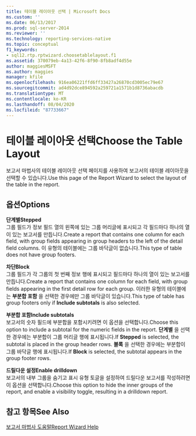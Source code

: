 ```yaml
---
title: 테이블 레이아웃 선택 | Microsoft Docs
ms.custom: ''
ms.date: 06/13/2017
ms.prod: sql-server-2014
ms.reviewer: ''
ms.technology: reporting-services-native
ms.topic: conceptual
f1_keywords:
- sql12.rtp.rptwizard.choosetablelayout.f1
ms.assetid: 370079eb-4a13-42f6-8f90-8fb8adf4d55e
author: maggiesMSFT
ms.author: maggies
manager: kfile
ms.openlocfilehash: 916ea06221ffd6ff33427a26870cd3005ec79e67
ms.sourcegitcommit: ad4d92dce894592a259721a1571b1d8736abacdb
ms.translationtype: MT
ms.contentlocale: ko-KR
ms.lasthandoff: 08/04/2020
ms.locfileid: "87733667"
---
```

# <a name="choose-the-table-layout"></a><span data-ttu-id="e62b1-102">테이블 레이아웃 선택</span><span class="sxs-lookup"><span data-stu-id="e62b1-102">Choose the Table Layout</span></span>
  <span data-ttu-id="e62b1-103">보고서 마법사의 테이블 레이아웃 선택 페이지를 사용하여 보고서의 테이블 레이아웃을 선택할 수 있습니다.</span><span class="sxs-lookup"><span data-stu-id="e62b1-103">Use this page of the Report Wizard to select the layout of the table in the report.</span></span>  
  
## <a name="options"></a><span data-ttu-id="e62b1-104">옵션</span><span class="sxs-lookup"><span data-stu-id="e62b1-104">Options</span></span>  
 <span data-ttu-id="e62b1-105">**단계별**</span><span class="sxs-lookup"><span data-stu-id="e62b1-105">**Stepped**</span></span>  
 <span data-ttu-id="e62b1-106">그룹 필드가 정보 필드 열의 왼쪽에 있는 그룹 머리글에 표시되고 각 필드마다 하나의 열이 있는 보고서를 만듭니다.</span><span class="sxs-lookup"><span data-stu-id="e62b1-106">Create a report that contains one column for each field, with group fields appearing in group headers to the left of the detail field columns.</span></span> <span data-ttu-id="e62b1-107">이 유형의 테이블에는 그룹 바닥글이 없습니다.</span><span class="sxs-lookup"><span data-stu-id="e62b1-107">This type of table does not have group footers.</span></span>  
  
 <span data-ttu-id="e62b1-108">**차단**</span><span class="sxs-lookup"><span data-stu-id="e62b1-108">**Block**</span></span>  
 <span data-ttu-id="e62b1-109">그룹 필드가 각 그룹의 첫 번째 정보 행에 표시되고 필드마다 하나의 열이 있는 보고서를 만듭니다.</span><span class="sxs-lookup"><span data-stu-id="e62b1-109">Create a report that contains one column for each field, with group fields appearing in the first detail row for each group.</span></span> <span data-ttu-id="e62b1-110">이러한 유형의 테이블에는 **부분합 포함** 을 선택한 경우에만 그룹 바닥글이 있습니다.</span><span class="sxs-lookup"><span data-stu-id="e62b1-110">This type of table has group footers only if **Include subtotals** is also selected.</span></span>  
  
 <span data-ttu-id="e62b1-111">**부분합 포함**</span><span class="sxs-lookup"><span data-stu-id="e62b1-111">**Include subtotals**</span></span>  
 <span data-ttu-id="e62b1-112">보고서의 숫자 필드에 부분합을 포함시키려면 이 옵션을 선택합니다.</span><span class="sxs-lookup"><span data-stu-id="e62b1-112">Choose this option to include a subtotal for the numeric fields in the report.</span></span> <span data-ttu-id="e62b1-113">**단계별** 을 선택한 경우에는 부분합이 그룹 머리글 행에 표시됩니다.</span><span class="sxs-lookup"><span data-stu-id="e62b1-113">If **Stepped** is selected, the subtotal is placed in the group header rows.</span></span> <span data-ttu-id="e62b1-114">**블록** 을 선택한 경우에는 부분합이 그룹 바닥글 행에 표시됩니다.</span><span class="sxs-lookup"><span data-stu-id="e62b1-114">If **Block** is selected, the subtotal appears in the group footer rows.</span></span>  
  
 <span data-ttu-id="e62b1-115">**드릴다운 설정**</span><span class="sxs-lookup"><span data-stu-id="e62b1-115">**Enable drilldown**</span></span>  
 <span data-ttu-id="e62b1-116">보고서의 내부 그룹을 숨기고 표시 유형 토글을 설정하여 드릴다운 보고서를 작성하려면 이 옵션을 선택합니다.</span><span class="sxs-lookup"><span data-stu-id="e62b1-116">Choose this option to hide the inner groups of the report, and enable a visibility toggle, resulting in a drilldown report.</span></span>  
  
## <a name="see-also"></a><span data-ttu-id="e62b1-117">참고 항목</span><span class="sxs-lookup"><span data-stu-id="e62b1-117">See Also</span></span>  
 [<span data-ttu-id="e62b1-118">보고서 마법사 도움말</span><span class="sxs-lookup"><span data-stu-id="e62b1-118">Report Wizard Help</span></span>](../../2014/reporting-services/report-wizard-help.md)  
  
  
